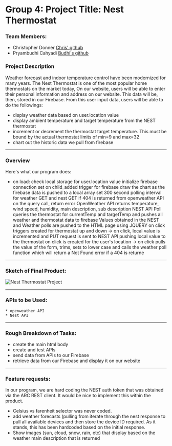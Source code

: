 # Group 4: Project Title: Nest Thermostat

### Team Members:
- Christopher Donner [Chris' github](https://github.com/tiger2877)
- Pryambudhi Cahyadi [Budhi's github](https://github.com/christopherdonner/)

### Project Description
Weather forecast and indoor temperature control have been modernized for many years.
The Nest Thermostat is one of the most popular home thermostats on the market today, 
On our website, users will be able to enter their personal information and address on our website.
This data will be, then, stored in our Firebase.
From this user input data, users will be able to do the followings:
* display weather data based on user.location value
* display ambient temperature and target temperature from the NEST thermostat
* increment or decrement the thermostat target temperature. This must be bound by the actual thermostat limits of min=9 and max=32
* chart out the historic data we pull from firebase

- - -

### Overview
Here's what our program does:
* on load:
check local storage for user.location value
initialize firebase connection
set on child_added trigger for firebase
draw the chart as the firebase data is pushed to a local array
set 300 second polling interval for weather GET and nest GET
if 404 is returned from openweather API on the query call, return error
OpenWeather API returns temperature, wind speed, humidity, main description, sub description
NEST API Poll queries the thermostat for currentTemp and targetTemp and pushes all weather and thermostat data to firebase
Values obtained in the NEST and Weather polls are pushed to the HTML page using JQUERY
on click triggers created for thermostat up and down -> on click, local value is incremented and PUT request is sent to NEST API pushing local value to the thermostat
on click is created for the user's location -> on click pulls the value of the form, trims, sets to lower case and calls the weather poll function which will return a Not Found error if a 404 is returne

- - -

### Sketch of Final Product: 
![Nest Thermostat Project](snapshot.jpg)

- - -

### APIs to be Used:
    * openweather API
    * Nest API
    
 - - -  
    
### Rough Breakdown of Tasks:
* create the main html body
* create and test APIs
* send data from APIs to our Firebase
* retrieve data from our Firebase and display it on our website

- - -

### Feature requests:

In our program, we are hard coding the NEST auth token that was obtained via the ARC REST client. It would be nice to implement this within the product.
* Celsius vs farenheit selector was never coded.
* add weather forecasts (pulling from iterate through the nest response to pull all available devices and then store the device ID required. As it stands, this has been hardcoded based on the initial response.
* Show images (sun, cloud, snow, rain, etc) that display based on the weather main description that is returned
